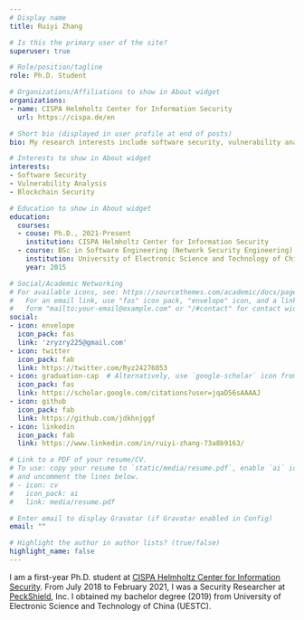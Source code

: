 ```yaml
---
# Display name
title: Ruiyi Zhang

# Is this the primary user of the site?
superuser: true

# Role/position/tagline
role: Ph.D. Student

# Organizations/Affiliations to show in About widget
organizations:
- name: CISPA Helmholtz Center for Information Security
  url: https://cispa.de/en

# Short bio (displayed in user profile at end of posts)
bio: My research interests include software security, vulnerability analysis and blockchain security.

# Interests to show in About widget
interests:
- Software Security
- Vulnerability Analysis
- Blockchain Security

# Education to show in About widget
education:
  courses:
  - couse: Ph.D., 2021-Present
    institution: CISPA Helmholtz Center for Information Security
  - course: BSc in Software Engineering (Network Security Engineering)
    institution: University of Electronic Science and Technology of China, UESTC
    year: 2015

# Social/Academic Networking
# For available icons, see: https://sourcethemes.com/academic/docs/page-builder/#icons
#   For an email link, use "fas" icon pack, "envelope" icon, and a link in the
#   form "mailto:your-email@example.com" or "/#contact" for contact widget.
social:
- icon: envelope
  icon_pack: fas
  link: 'zryzry225@gmail.com'
- icon: twitter
  icon_pack: fab
  link: https://twitter.com/Ryz24276053
- icon: graduation-cap  # Alternatively, use `google-scholar` icon from `ai` icon pack
  icon_pack: fas
  link: https://scholar.google.com/citations?user=jqaD56sAAAAJ
- icon: github
  icon_pack: fab
  link: https://github.com/jdkhnjggf
- icon: linkedin
  icon_pack: fab
  link: https://www.linkedin.com/in/ruiyi-zhang-73a8b9163/

# Link to a PDF of your resume/CV.
# To use: copy your resume to `static/media/resume.pdf`, enable `ai` icons in `params.toml`, 
# and uncomment the lines below.
# - icon: cv
#   icon_pack: ai
#   link: media/resume.pdf

# Enter email to display Gravatar (if Gravatar enabled in Config)
email: ""

# Highlight the author in author lists? (true/false)
highlight_name: false
---
```


I am a first-year Ph.D. student at [CISPA Helmholtz Center for Information Security](https://cispa.de/en). From July 2018 to February 2021, I was a Security Researcher at [PeckShield](https://peckshield.com/en), Inc. I obtained my bachelor degree (2019) from University of Electronic Science and Technology of China (UESTC).
